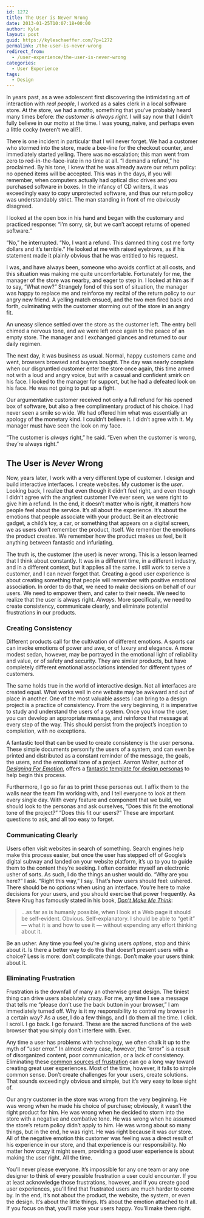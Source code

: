 ```yaml
---
id: 1272
title: The User is Never Wrong
date: 2013-01-25T10:07:18+00:00
author: Kyle
layout: post
guid: https://kyleschaeffer.com/?p=1272
permalink: /the-user-is-never-wrong
redirect_from:
  - /user-experience/the-user-is-never-wrong
categories:
  - User Experience
tags:
  - Design
---
```

In years past, as a wee adolescent first discovering the intimidating art of interaction with _real people_, I worked as a sales clerk in a local software store. At the store, we had a motto, something that you’ve probably heard many times before: _the customer is always right_. I will say now that I didn’t fully believe in our motto at the time. I was young, naive, and perhaps even a little cocky (weren’t we all?).

There is one incident in particular that I will never forget. We had a customer who stormed into the store, made a bee-line for the checkout counter, and immediately started yelling. There was no escalation; this man went from zero to red-in-the-face-irate in no time at all. “I demand a refund,” he proclaimed. By his tone, I knew that he was already aware our return policy: no opened items will be accepted. This was in the days, if you will remember, when computers actually had optical disc drives and you purchased software in boxes. In the infancy of CD writers, it was exceedingly easy to copy unprotected software, and thus our return policy was understandably strict. The man standing in front of me obviously disagreed.

I looked at the open box in his hand and began with the customary and practiced response: “I’m sorry, sir, but we can’t accept returns of opened software.”

“No,” he interrupted. “No, I want a refund. This damned thing cost me forty dollars and it’s terrible.” He looked at me with raised eyebrows, as if his statement made it plainly obvious that he was entitled to his request.

I was, and have always been, someone who avoids conflict at all costs, and this situation was making me quite uncomfortable. Fortunately for me, the manager of the store was nearby, and eager to step in. I looked at him as if to say, “What now?” Strangely fond of this sort of situation, the manager was happy to replace me and reinforce my recital of the return policy to our angry new friend. A yelling match ensued, and the two men fired back and forth, culminating with the customer storming out of the store in an angry fit.

An uneasy silence settled over the store as the customer left. The entry bell chimed a nervous tone, and we were left once again to the peace of an empty store. The manager and I exchanged glances and returned to our daily regimen.

The next day, it was business as usual. Normal, happy customers came and went, browsers browsed and buyers bought. The day was nearly complete when our disgruntled customer enter the store once again, this time armed not with a loud and angry voice, but with a casual and confident smirk on his face. I looked to the manager for support, but he had a defeated look on his face. He was not going to put up a fight.

Our argumentative customer received not only a full refund for his opened box of software, but also a free complimentary product of his choice. I had never seen a smile so wide. We had offered him what was essentially an apology of the monetary kind. I couldn’t believe it. I didn’t agree with it. My manager must have seen the look on my face.

“The customer is _always_ right,” he said. “Even when the customer is wrong, they’re always right.”

## The User is _Never_ Wrong

Now, years later, I work with a very different type of customer. I design and build interactive interfaces. I create websites. My customer is the _user_. Looking back, I realize that even though it didn’t feel right, and even though I didn’t agree with the angriest customer I’ve ever seen, we were right to give him a refund. In the end, it doesn’t matter who is _right_, it matters how people feel about the service. It’s all about the experience. It’s about the emotions that people associate with your product. Be it an electronic gadget, a child’s toy, a car, or something that appears on a digital screen, we as users don’t remember the product, itself. We remember the emotions the product creates. We remember how the product makes us feel, be it anything between fantastic and infuriating.

The truth is, the customer (the user) is never wrong. This is a lesson learned that I think about constantly. It was in a different time, in a different industry, and in a different context, but it applies all the same. I still work to serve a customer, and I can never forget that. Creating a good user experience is about creating something that people will remember with positive emotional association. In order to do that, we need to make decisions on behalf of our users. We need to empower them, and cater to their needs. We need to realize that the user is always right. _Always_. More specifically, we need to create consistency, communicate clearly, and eliminate potential frustrations in our products.

### Creating Consistency

Different products call for the cultivation of different emotions. A sports car can invoke emotions of power and awe, or of luxury and elegance. A more modest sedan, however, may be portrayed in the emotional light of reliability and value, or of safety and security. They are similar products, but have completely different emotional associations intended for different types of customers.

The same holds true in the world of interactive design. Not all interfaces are created equal. What works well in one website may be awkward and out of place in another. One of the most valuable assets I can bring to a design project is a practice of consistency. From the very beginning, it is imperative to study and understand the users of a system. Once you know the user, you can develop an appropriate message, and reinforce that message at every step of the way. This should persist from the project’s inception to completion, with no exceptions.

A fantastic tool that can be used to create consistency is the user persona. These simple documents personify the users of a system, and can even be printed and distributed as a constant reminder of the message, the goals, the users, and the emotional tone of a project. Aarron Walter, author of _[Designing For Emotion](http://www.abookapart.com/products/designing-for-emotion)_, offers a [fantastic template for design personas](http://aarronwalter.com/design-personas/) to help begin this process.

Furthermore, I go so far as to print these personas out. I affix them to the walls near the team I’m working with, and I tell everyone to look at them every single day. With every feature and component that we build, we should look to the personas and ask ourselves, “Does this fit the emotional tone of the project?” “Does this fit our users?” These are important questions to ask, and all too easy to forget.

### Communicating Clearly

Users often visit websites in search of something. Search engines help make this process easier, but once the user has stepped off of Google’s digital subway and landed on your website platform, it’s up to you to guide them to the content they’re seeking. I often consider myself an electronic usher of sorts. As such, I do the things an usher would do. “Why are you here?” I ask. “Right this way,” I say. That’s how users should feel: ushered. There should be no _options_ when using an interface. You’re here to make decisions for your users, and you should exercise that power frequently. As Steve Krug has famously stated in his book, _[Don’t Make Me Think](http://www.sensible.com/dmmt.html)_:

> &hellip;as far as is humanly possible, when I look at a Web page it should be self-evident. Obvious. Self-explanatory. I should be able to “get it” &mdash; what it is and how to use it &mdash; without expending any effort thinking about it.

Be an usher. Any time you feel you’re giving users _options_, stop and think about it. Is there a better way to do this that doesn’t present users with a choice? Less is more: don’t complicate things. Don’t make your users think about it.

### Eliminating Frustration

Frustration is the downfall of many an otherwise great design. The tiniest thing can drive users absolutely crazy. For me, any time I see a message that tells me “please don’t use the back button in your browser,” I am immediately turned off. Why is it my responsibility to control my browser in a certain way? As a user, I do a few things, and I do them all the time. I click. I scroll. I go back. I go forward. These are the sacred functions of the web browser that you simply don’t interfere with. Ever.

Any time a user has problems with technology, we often chalk it up to the myth of “user error.” In almost every case, however, the “error” is a result of disorganized content, poor communication, or a lack of consistency. Eliminating these [common sources of frustration](/10-things-a-website-should-never-ever-do) can go a long way toward creating great user experiences. Most of the time, however, it falls to simple common sense. Don’t create challenges for your users, create solutions. That sounds exceedingly obvious and simple, but it’s very easy to lose sight of.

Our angry customer in the store was wrong from the very beginning. He was wrong when he made his choice of purchase; obviously, it wasn’t the right product for him. He was wrong when he decided to storm into the store with a negative and combative tone. He was wrong when he assumed the store’s return policy didn’t apply to him. He was wrong about so many things, but in the end, he was right. He was right because it was _our_ store. All of the negative emotion this customer was feeling was a direct result of his experience in our store, and that experience is our responsibility. No matter how crazy it might seem, providing a good user experience is about making the user right. All the time.

You’ll never please everyone. It’s impossible for any one team or any one designer to think of every possible frustration a user could encounter. If you at least acknowledge those frustrations, however, and if you create good user experiences, you’ll find that frustrated users are much harder to come by. In the end, it’s not about the product, the website, the system, or even the design. It’s about the little things. It’s about the emotion attached to it all. If you focus on that, you’ll make your users happy. You’ll make them right.
